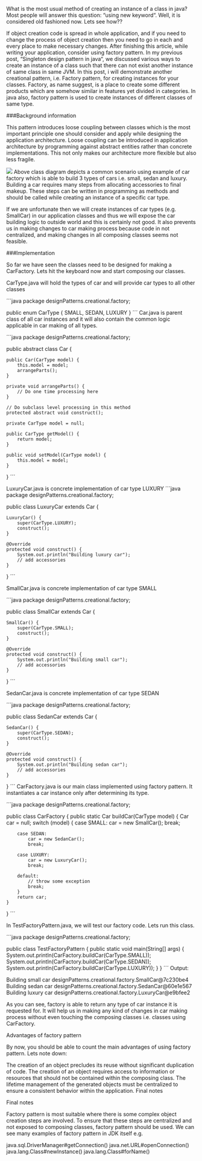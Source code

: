 What is the most usual method of creating an instance of a class in java? Most people will answer this question: “using new keyword“. Well, it is considered old fashioned now.  Lets see how??

If object creation code is spread in whole application, and if you need to change the process of object creation then you need to go in each and every place to make necessary changes. After finishing this article, while writing your application, consider using factory pattern.
In my previous post, “Singleton design pattern in java“, we discussed various ways to create an instance of a class such that there can not exist another instance of same class in same JVM.
In this post, i will demonstrate another creational pattern, i.e. Factory pattern, for creating instances for your classes. Factory, as name suggest, is a place to create some different products which are somehow similar in features yet divided in categories.
In java also, factory pattern is used to create instances of different classes of same type.

###Background information

This pattern introduces loose coupling between classes which is the most important principle one should consider and apply while designing the application architecture. Loose coupling can be introduced in application architecture by programming against abstract entities rather than concrete implementations. This not only makes our architecture more flexible but also less fragile.

![](http://howtodoinjava.files.wordpress.com/2012/10/class_diagram_of_factory_pattern_in_java1.png)
Above class diagram depicts a common scenario using example of car factory which is able to build 3 types of cars i.e. small, sedan and luxury. Building a car requires many steps from allocating accessories to final makeup. These steps can be written in programming as methods and should be called while creating an instance of a specific car type.

If we are unfortunate then we will create instances of car types (e.g. SmallCar) in our application classes and thus we will expose the car building logic to outside world and this is certainly not good. It also prevents us in making changes to car making process because code in not centralized, and making changes in all composing classes seems not feasible.

###Implementation

So far we have seen the classes need to be designed for making a CarFactory. Lets hit the keyboard now and start composing our classes.

CarType.java will hold the types of car and will provide car types to all other classes

´´´java
package designPatterns.creational.factory;

public enum CarType {
    SMALL, SEDAN, LUXURY
}
´´´
Car.java is parent class of all car instances and it will also contain the common logic applicable in car making of all types.


´´´java
package designPatterns.creational.factory;

public abstract class Car {

	public Car(CarType model) {
		this.model = model;
		arrangeParts();
	}

	private void arrangeParts() {
		// Do one time processing here
	}

	// Do subclass level processing in this method
	protected abstract void construct();

	private CarType model = null;

	public CarType getModel() {
		return model;
	}

	public void setModel(CarType model) {
		this.model = model;
	}
}
´´´

LuxuryCar.java is concrete implementation of car type LUXURY
´´´java
package designPatterns.creational.factory;

public class LuxuryCar extends Car {

	LuxuryCar() {
		super(CarType.LUXURY);
		construct();
	}

	@Override
	protected void construct() {
		System.out.println("Building luxury car");
		// add accessories
	}
}
´´´

SmallCar.java is concrete implementation of car type SMALL

´´´java
package designPatterns.creational.factory;

public class SmallCar extends Car {

	SmallCar() {
		super(CarType.SMALL);
		construct();
	}

	@Override
	protected void construct() {
		System.out.println("Building small car");
		// add accessories
	}
}
´´´

SedanCar.java is concrete implementation of car type SEDAN

´´´java
package designPatterns.creational.factory;

public class SedanCar extends Car {

	SedanCar() {
		super(CarType.SEDAN);
		construct();
	}

	@Override
	protected void construct() {
		System.out.println("Building sedan car");
		// add accessories
	}
}
´´´
CarFactory.java is our main class implemented using factory pattern. It instantiates a car instance only after determining its type.


´´´java
package designPatterns.creational.factory;

public class CarFactory {
	public static Car buildCar(CarType model) {
		Car car = null;
		switch (model) {
		case SMALL:
			car = new SmallCar();
			break;

		case SEDAN:
			car = new SedanCar();
			break;

		case LUXURY:
			car = new LuxuryCar();
			break;

		default:
			// throw some exception
			break;
		}
		return car;
	}
}
´´´

In TestFactoryPattern.java, we will test our factory code. Lets run this class.

´´´java
package designPatterns.creational.factory;

public class TestFactoryPattern {
	public static void main(String[] args) {
		System.out.println(CarFactory.buildCar(CarType.SMALL));
		System.out.println(CarFactory.buildCar(CarType.SEDAN));
		System.out.println(CarFactory.buildCar(CarType.LUXURY));
	}
}
´´´
Output:

Building small car
designPatterns.creational.factory.SmallCar@7c230be4
Building sedan car
designPatterns.creational.factory.SedanCar@60e1e567
Building luxury car
designPatterns.creational.factory.LuxuryCar@e9bfee2

As you can see, factory is able to return any type of car instance it is requested for. It will help us in making any kind of changes in car making process without even touching the composing classes i.e. classes using CarFactory.

Advantages of factory pattern

By now, you should be able to count the main advantages of using factory pattern. Lets note down:

The creation of an object precludes its reuse without significant duplication of code.
The creation of an object requires access to information or resources that should not be contained within the composing class.
The lifetime management of the generated objects must be centralized to ensure a consistent behavior within the application.
Final notes

Final notes

Factory pattern is most suitable where there is some complex object creation steps are involved. To ensure that these steps are centralized and not exposed to composing classes, factory pattern should be used. We can see many examples of factory pattern in JDK itself e.g.

java.sql.DriverManager#getConnection()
java.net.URL#openConnection()
java.lang.Class#newInstance()
java.lang.Class#forName()